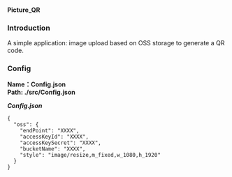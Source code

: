 #### Picture_QR  

### Introduction 
A simple application: image upload based on OSS storage to generate a QR code.

### Config   
**Name：Config.json  
Path: ./src/Config.json**


***Config.json***  
 ```
{  
   "oss": {  
     "endPoint": "XXXX",  
     "accessKeyId": "XXXX",  
     "accessKeySecret": "XXXX",  
     "bucketName": "XXXX",  
     "style": "image/resize,m_fixed,w_1080,h_1920"  
   }  
 }  
```
